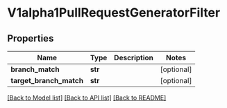 # V1alpha1PullRequestGeneratorFilter

## Properties
Name | Type | Description | Notes
------------ | ------------- | ------------- | -------------
**branch_match** | **str** |  | [optional] 
**target_branch_match** | **str** |  | [optional] 

[[Back to Model list]](../README.md#documentation-for-models) [[Back to API list]](../README.md#documentation-for-api-endpoints) [[Back to README]](../README.md)

